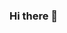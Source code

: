 <h3>Hi there 👋</h3>
<!--
<h3 align="center">A Computer Science and Engineering undergrad currently working on improving my skills in various domains.</h3>
<img align="right" alt="Coding" width="250" src="https://camo.githubusercontent.com/5ddf73ad3a205111cf8c686f687fc216c2946a75005718c8da5b837ad9de78c9/68747470733a2f2f7468756d62732e6766796361742e636f6d2f4576696c4e657874446576696c666973682d736d616c6c2e676966">

<!--
<p align="left"> <img src="https://komarev.com/ghpvc/?username=kingslayer1000&label=Profile%20views&color=0e75b6&style=flat" alt="kingslayer1000" /> </p>

<p align="left"> <a href="https://github.com/ryo-ma/github-profile-trophy"><img src="https://github-profile-trophy.vercel.app/?username=kingslayer1000" alt="kingslayer1000" width="500" /></a> </p>

<p align="left"> <a href="https://twitter.com/eyeneelsharma" target="blank"><img src="https://img.shields.io/twitter/follow/eyeneelsharma?logo=twitter&style=for-the-badge" alt="eyeneelsharma" /></a> </p>

- 🌱 I’m currently learning **ReactJS, NodeJS**

- 💬 Ask me about **DSA**

- 📫 How to reach me **neels2705@gmail.com**

<h3 align="left">Connect with me:</h3>
<p align="left">
<a href="https://twitter.com/eyeneelsharma" target="blank"><img align="center" src="https://raw.githubusercontent.com/rahuldkjain/github-profile-readme-generator/master/src/images/icons/Social/twitter.svg" alt="eyeneelsharma" height="30" width="40" /></a>
<a href="https://linkedin.com/in/neel sharma" target="blank"><img align="center" src="https://raw.githubusercontent.com/rahuldkjain/github-profile-readme-generator/master/src/images/icons/Social/linked-in-alt.svg" alt="neel sharma" height="30" width="40" /></a>
<a href="https://instagram.com/chillypaneel" target="blank"><img align="center" src="https://raw.githubusercontent.com/rahuldkjain/github-profile-readme-generator/master/src/images/icons/Social/instagram.svg" alt="chillypaneel" height="30" width="40" /></a>
<a href="https://www.codechef.com/users/snivellus77" target="blank"><img align="center" src="https://cdn.jsdelivr.net/npm/simple-icons@3.1.0/icons/codechef.svg" alt="snivellus77" height="30" width="40" /></a>
<a href="https://www.hackerrank.com/neels2705" target="blank"><img align="center" src="https://raw.githubusercontent.com/rahuldkjain/github-profile-readme-generator/master/src/images/icons/Social/hackerrank.svg" alt="neels2705" height="30" width="40" /></a>
<a href="https://codeforces.com/profile/kingslayer1000" target="blank"><img align="center" src="https://raw.githubusercontent.com/rahuldkjain/github-profile-readme-generator/master/src/images/icons/Social/codeforces.svg" alt="kingslayer1000" height="30" width="40" /></a>
<a href="https://www.leetcode.com/snivellus7" target="blank"><img align="center" src="https://raw.githubusercontent.com/rahuldkjain/github-profile-readme-generator/master/src/images/icons/Social/leet-code.svg" alt="snivellus7" height="30" width="40" /></a>
<a href="https://auth.geeksforgeeks.org/user/sharmaneel645" target="blank"><img align="center" src="https://raw.githubusercontent.com/rahuldkjain/github-profile-readme-generator/master/src/images/icons/Social/geeks-for-geeks.svg" alt="sharmaneel645" height="30" width="40" /></a>
</p>

<h3 align="left">Languages and Tools:</h3>
<p align="left"> <a href="https://getbootstrap.com" target="_blank" rel="noreferrer"> <img src="https://raw.githubusercontent.com/devicons/devicon/master/icons/bootstrap/bootstrap-plain-wordmark.svg" alt="bootstrap" width="40" height="40"/> </a> <a href="https://www.cprogramming.com/" target="_blank" rel="noreferrer"> <img src="https://raw.githubusercontent.com/devicons/devicon/master/icons/c/c-original.svg" alt="c" width="40" height="40"/> </a> <a href="https://www.w3schools.com/cpp/" target="_blank" rel="noreferrer"> <img src="https://raw.githubusercontent.com/devicons/devicon/master/icons/cplusplus/cplusplus-original.svg" alt="cplusplus" width="40" height="40"/> </a> <a href="https://www.w3schools.com/css/" target="_blank" rel="noreferrer"> <img src="https://raw.githubusercontent.com/devicons/devicon/master/icons/css3/css3-original-wordmark.svg" alt="css3" width="40" height="40"/> </a> <a href="https://www.w3.org/html/" target="_blank" rel="noreferrer"> <img src="https://raw.githubusercontent.com/devicons/devicon/master/icons/html5/html5-original-wordmark.svg" alt="html5" width="40" height="40"/> </a> <a href="https://www.java.com" target="_blank" rel="noreferrer"> <img src="https://raw.githubusercontent.com/devicons/devicon/master/icons/java/java-original.svg" alt="java" width="40" height="40"/> </a> <a href="https://developer.mozilla.org/en-US/docs/Web/JavaScript" target="_blank" rel="noreferrer"> <img src="https://raw.githubusercontent.com/devicons/devicon/master/icons/javascript/javascript-original.svg" alt="javascript" width="40" height="40"/> </a> <a href="https://nodejs.org" target="_blank" rel="noreferrer"> <img src="https://raw.githubusercontent.com/devicons/devicon/master/icons/nodejs/nodejs-original-wordmark.svg" alt="nodejs" width="40" height="40"/> </a> <a href="https://reactjs.org/" target="_blank" rel="noreferrer"> <img src="https://raw.githubusercontent.com/devicons/devicon/master/icons/react/react-original-wordmark.svg" alt="react" width="40" height="40"/> </a> </p>

<p><img align="left" src="https://github-readme-stats.vercel.app/api/top-langs?username=kingslayer1000&show_icons=true&locale=en&layout=compact" alt="kingslayer1000" height="190" /></p>

<p>&nbsp;<img align="right" src="https://github-readme-stats.vercel.app/api?username=kingslayer1000&show_icons=true&locale=en" alt="kingslayer1000" /></p>

<p><img align="center" src="https://github-readme-streak-stats.herokuapp.com/?user=kingslayer1000&" alt="kingslayer1000" /></p>

